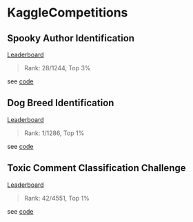 # KaggleCompetitions

## Spooky Author Identification

[Leaderboard](https://www.kaggle.com/c/spooky-author-identification/leaderboard)

> Rank: 28/1244, Top 3%

see [code](https://github.com/GuidoPaul/KaggleCompetitions/tree/master/Spooky_Author_Identification/src)

## Dog Breed Identification

[Leaderboard](https://www.kaggle.com/c/dog-breed-identification/leaderboard)

> Rank: 1/1286, Top 1%

see [code](https://github.com/GuidoPaul/KaggleCompetitions/tree/master/Dog_Breed_Identification/src)

## Toxic Comment Classification Challenge

[Leaderboard](https://www.kaggle.com/c/jigsaw-toxic-comment-classification-challenge/leaderboard)

> Rank: 42/4551, Top 1%

see [code](https://github.com/GuidoPaul/KaggleCompetitions/tree/master/Toxic_Comment_Classification_Challenge/src)
